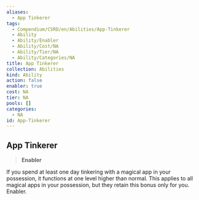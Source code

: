 ```yaml
---
aliases:
  - App Tinkerer
tags:
  - Compendium/CSRD/en/Abilities/App-Tinkerer
  - Ability
  - Ability/Enabler
  - Ability/Cost/NA
  - Ability/Tier/NA
  - Ability/Categories/NA
title: App Tinkerer
collection: Abilities
kind: Ability
action: false
enabler: true
cost: NA
tier: NA
pools: []
categories:
  - NA
id: App-Tinkerer
---
```

## App Tinkerer  
  
>**Enabler**
  
  
  
If you spend at least one day tinkering with a magical app in your possession, it functions at one level higher than normal. This applies to all magical apps in your possession, but they retain this bonus only for you. Enabler.
  

  
